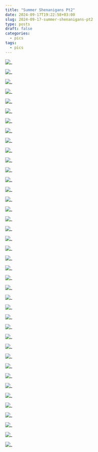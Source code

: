 ```yaml
---
title: "Summer Shenanigans Pt2"
date: 2024-09-17T19:22:58+03:00
slug: 2024-09-17-summer-shenanigans-pt2
type: posts
draft: false
categories:
  - pics
tags:
  - pics
---
```




  ![_](/images/Summer-shenanigans-pt2/7-11_1.jpg)

  ![_](/images/Summer-shenanigans-pt2/7-11_14.jpg)

  ![_](/images/Summer-shenanigans-pt2/7-11_2.jpg)

  ![_](/images/Summer-shenanigans-pt2/7-11_15.jpg)

  ![_](/images/Summer-shenanigans-pt2/7-11_16.jpg)

  ![_](/images/Summer-shenanigans-pt2/7-11_3.jpg)

  ![_](/images/Summer-shenanigans-pt2/7-11_4.jpg)

  ![_](/images/Summer-shenanigans-pt2/7-11_5.jpg)

  ![_](/images/Summer-shenanigans-pt2/7-11_6.jpg)

  ![_](/images/Summer-shenanigans-pt2/7-11_7.jpg)

  ![_](/images/Summer-shenanigans-pt2/7-11_8.jpg)

  ![_](/images/Summer-shenanigans-pt2/7-11_9.jpg)

  ![_](/images/Summer-shenanigans-pt2/7-11_10.jpg)

  ![_](/images/Summer-shenanigans-pt2/7-11_11.jpg)

  ![_]()

  ![_](/images/Summer-shenanigans-pt2/7-13_1.jpg)
 
  ![_](/images/Summer-shenanigans-pt2/7-13_2.jpg)


  ![_]()

  ![_](/images/Summer-shenanigans-pt2/7-21_1.jpg)
 
  ![_](/images/Summer-shenanigans-pt2/7-21_2.jpg)

  ![_]()

  ![_](/images/Summer-shenanigans-pt2/7-22_1.jpg)
 
  ![_](/images/Summer-shenanigans-pt2/7-22_2.jpg)

  ![_](/images/Summer-shenanigans-pt2/7-22_3.jpg)

  ![_]()

  ![_](/images/Summer-shenanigans-pt2/7-27_1.jpg)
 
  ![_](/images/Summer-shenanigans-pt2/7-27_2.jpg)

  ![_](/images/Summer-shenanigans-pt2/7-27_3.jpg)

  ![_](/images/Summer-shenanigans-pt2/7-27_4.jpg)
 
  ![_](/images/Summer-shenanigans-pt2/7-27_5.jpg)

  ![_]()

  ![_](/images/Summer-shenanigans-pt2/7-28_1.jpg)

  ![_](/images/Summer-shenanigans-pt2/7-28_2.jpg)

  ![_](/images/Summer-shenanigans-pt2/7-28_3.jpg)

  ![_](/images/Summer-shenanigans-pt2/7-28_4.jpg)

  ![_]()

  ![_](/images/Summer-shenanigans-pt2/8-11_1.jpg)

  ![_](/images/Summer-shenanigans-pt2/8-11_2.jpg)

  ![_](/images/Summer-shenanigans-pt2/8-11_3.jpg)

  ![_](/images/Summer-shenanigans-pt2/8-11_4.jpg)



